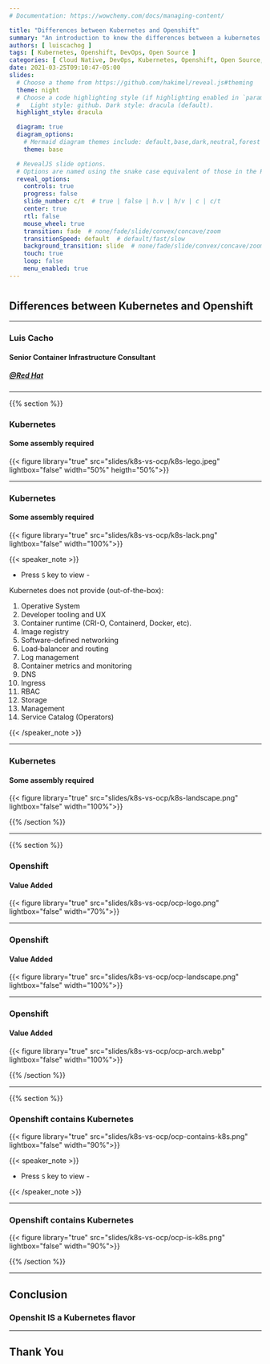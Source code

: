 ```yaml
---
# Documentation: https://wowchemy.com/docs/managing-content/

title: "Differences between Kubernetes and Openshift"
summary: "An introduction to know the differences between a kubernetes vanilla implementation an Openshift Container Platform"
authors: [ luiscachog ]
tags: [ Kubernetes, Openshift, DevOps, Open Source ]
categories: [ Cloud Native, DevOps, Kubernetes, Openshift, Open Source, Slides ]
date: 2021-03-25T09:10:47-05:00
slides:
  # Choose a theme from https://github.com/hakimel/reveal.js#theming
  theme: night
  # Choose a code highlighting style (if highlighting enabled in `params.toml`)
  #   Light style: github. Dark style: dracula (default).
  highlight_style: dracula

  diagram: true
  diagram_options:
    # Mermaid diagram themes include: default,base,dark,neutral,forest
    theme: base

  # RevealJS slide options.
  # Options are named using the snake case equivalent of those in the RevealJS docs.
  reveal_options:
    controls: true
    progress: false
    slide_number: c/t  # true | false | h.v | h/v | c | c/t
    center: true
    rtl: false
    mouse_wheel: true
    transition: fade  # none/fade/slide/convex/concave/zoom
    transitionSpeed: default  # default/fast/slow
    background_transition: slide  # none/fade/slide/convex/concave/zoom
    touch: true
    loop: false
    menu_enabled: true
---
```

<!-- [revealoptions]
  controlsBackArrows= "hidden"
  history= false
  center= true
  showNotes= false
  width= "100%"
  height= "100%"
  margin= 0.2
  minScale= 0.2
  maxScale= 1.5 -->

#

## Differences between Kubernetes and Openshift

---

### Luis Cacho

#### Senior Container Infrastructure Consultant

##### [@Red Hat](https://redhat.com)

---

{{% section %}}

### Kubernetes

#### Some assembly required

{{< figure library="true" src="slides/k8s-vs-ocp/k8s-lego.jpeg" lightbox="false" width="50%" heigth="50%">}}

---

<!-- markdownlint-capture -->
<!-- markdownlint-disable -->

### Kubernetes
<!-- markdownlint-restore -->

#### Some assembly required

{{< figure library="true" src="slides/k8s-vs-ocp/k8s-lack.png" lightbox="false" width="100%">}}

{{< speaker_note >}}

- Press `S` key to view -

Kubernetes does not provide (out-of-the-box):

  1. Operative System
  1. Developer tooling and UX
  1. Container runtime (CRI-O, Containerd, Docker, etc).
  1. Image registry
  1. Software-defined networking
  1. Load‐balancer and routing
  1. Log management
  1. Container metrics and monitoring
  1. DNS
  1. Ingress
  1. RBAC
  1. Storage
  1. Management
  1. Service Catalog (Operators)

{{< /speaker_note >}}

---
<!-- markdownlint-capture -->
<!-- markdownlint-disable -->

### Kubernetes
<!-- markdownlint-restore -->

#### Some assembly required

{{< figure library="true" src="slides/k8s-vs-ocp/k8s-landscape.png" lightbox="false" width="100%">}}

{{% /section %}}

---
{{% section %}}

### Openshift

#### Value Added

{{< figure library="true" src="slides/k8s-vs-ocp/ocp-logo.png" lightbox="false" width="70%">}}

---
<!-- markdownlint-capture -->
<!-- markdownlint-disable -->

### Openshift
<!-- markdownlint-restore -->

#### Value Added

{{< figure library="true" src="slides/k8s-vs-ocp/ocp-landscape.png" lightbox="false" width="100%">}}

---
<!-- markdownlint-capture -->
<!-- markdownlint-disable -->

### Openshift
<!-- markdownlint-restore -->
#### Value Added

{{< figure library="true" src="slides/k8s-vs-ocp/ocp-arch.webp" lightbox="false" width="100%">}}

{{% /section %}}

---

{{% section %}}

### Openshift contains Kubernetes

{{< figure library="true" src="slides/k8s-vs-ocp/ocp-contains-k8s.png" lightbox="false" width="90%">}}

{{< speaker_note >}}

- Press `S` key to view -

{{< /speaker_note >}}

---
<!-- markdownlint-capture -->
<!-- markdownlint-disable -->
### Openshift contains Kubernetes
<!-- markdownlint-restore -->

{{< figure library="true" src="slides/k8s-vs-ocp/ocp-is-k8s.png" lightbox="false" width="90%">}}

{{% /section %}}

---

## Conclusion

### Openshit IS a Kubernetes flavor

---

## Thank You
